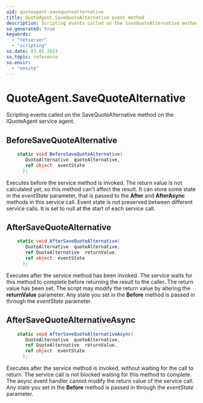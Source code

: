 ```yaml
---
uid: quoteagent-savequotealternative
title: QuoteAgent.SaveQuoteAlternative event method
description: Scripting events called on the SaveQuoteAlternative method on the QuoteAgent service agent.
so.generated: true
keywords:
  - "netserver"
  - "scripting"
so.date: 03.01.2023
so.topic: reference
so.envir:
  - "onsite"
---
```

# QuoteAgent.SaveQuoteAlternative

Scripting events called on the <see cref='M:SuperOffice.CRM.Services.IQuoteAgent.SaveQuoteAlternative'>SaveQuoteAlternative</see> method on the <see cref='IQuoteAgent'>IQuoteAgent</see>  service agent.

## BeforeSaveQuoteAlternative
```cs
    static void BeforeSaveQuoteAlternative(
       QuoteAlternative  quoteAlternative,
       ref object  eventState
      );
```
Executes before the service method is invoked.
The return value is not calculated yet, so this method can't affect the result.
It can store some state in the *eventState* parameter, that is passed to the **After** and **AfterAsync** methods in this service call.
Event state is not preserved between different service calls. It is set to null at the start of each service call.
## AfterSaveQuoteAlternative
```cs
    static void AfterSaveQuoteAlternative(
       QuoteAlternative  quoteAlternative,
       ref QuoteAlternative  returnValue,
       ref object  eventState
      );
```
Executes after the service method has been invoked. The service waits for this method to complete before returning the result to the caller.
The return value has been set. The script may modify the return value by altering the **returnValue** parameter.
Any state you set in the **Before** method is passed in through the *eventState* parameter.
## AfterSaveQuoteAlternativeAsync
```cs
    static void AfterSaveQuoteAlternativeAsync(
       QuoteAlternative  quoteAlternative,
       ref QuoteAlternative  returnValue,
       ref object  eventState
      );
```
Executes after the service method is invoked, without waiting for the call to return.
The service call is not blocked waiting for this method to complete.
The async event handler cannot modify the return value of the service call.
Any state you set in the **Before** method is passed in through the *eventState* parameter.

